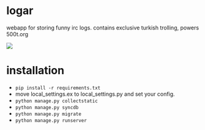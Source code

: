 logar
=======

webapp for storing funny irc logs. contains exclusive turkish trolling, powers 500t.org

<img src="https://raw.github.com/emre/logar/master/500t.png">

installation
===================

* ```pip install -r requirements.txt```
* move local_settings.ex to local_settings.py and set your config.
* ```python manage.py collectstatic```
* ```python manage.py syncdb```
* ```python manage.py migrate```
* ```python manage.py runserver``` 


